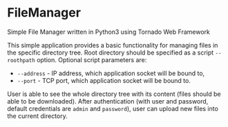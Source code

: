 # FileManager
Simple File Manager written in Python3 using Tornado Web Framework

This simple application provides a basic functionality for managing files in the specific directory tree. Root directory should be specified as a script `--roothpath` option. Optional script parameters are:

* `--address` - IP address, which application socket will be bound to,
* `--port` - TCP port, which application socket will be bound to.

User is able to see the whole directory tree with its content (files should be able to be downloaded). After authentication (with user and password, default credentials are `admin` and `password`), user can upload new files into the current directory. 
